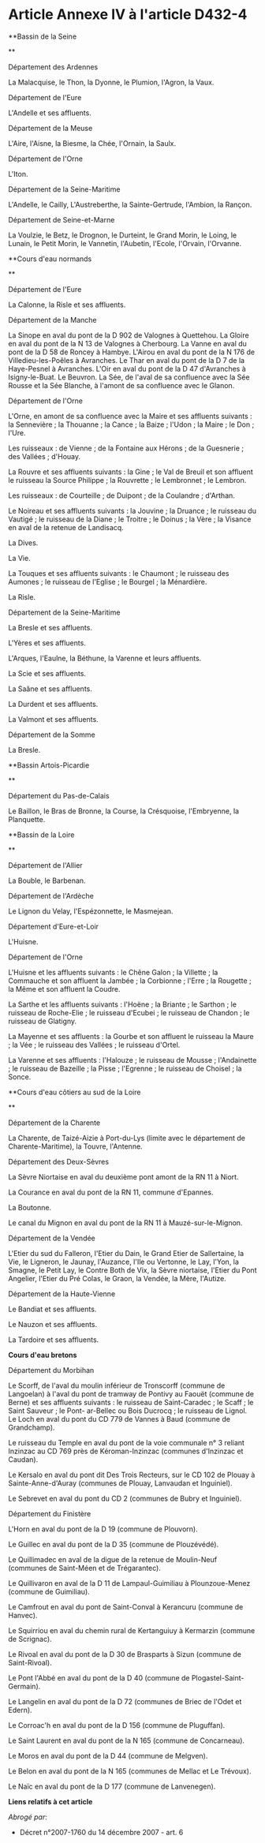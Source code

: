 # Article Annexe IV à l'article D432-4

**Bassin de la Seine

**

Département des Ardennes

La Malacquise, le Thon, la Dyonne, le Plumion, l'Agron, la Vaux.

Département de l'Eure

L'Andelle et ses affluents.

Département de la Meuse

L'Aire, l'Aisne, la Biesme, la Chée, l'Ornain, la Saulx.

Département de l'Orne

L'Iton.

Département de la Seine-Maritime

L'Andelle, le Cailly, L'Austreberthe, la Sainte-Gertrude, l'Ambion, la Rançon.

Département de Seine-et-Marne

La Voulzie, le Betz, le Drognon, le Durteint, le Grand Morin, le Loing, le Lunain, le Petit Morin, le Vannetin, l'Aubetin,
l'Ecole, l'Orvain, l'Orvanne.

**Cours d'eau normands

**

Département de l'Eure

La Calonne, la Risle et ses affluents.

Département de la Manche

La Sinope en aval du pont de la D 902 de Valognes à Quettehou. La Gloire en aval du pont de la N 13 de Valognes à Cherbourg.
La Vanne en aval du pont de la D 58 de Roncey à Hambye. L'Airou en aval du pont de la N 176 de Villedieu-les-Poêles à
Avranches. Le Thar en aval du pont de la D 7 de la Haye-Pesnel à Avranches. L'Oir en aval du pont de la D 47 d'Avranches à
Isigny-le-Buat. Le Beuvron. La Sée, de l'aval de sa confluence avec la Sée Rousse et la Sée Blanche, à l'amont de sa
confluence avec le Glanon.

Département de l'Orne

L'Orne, en amont de sa confluence avec la Maire et ses affluents suivants : la Sennevière ; la Thouanne ; la Cance ; la
Baize ; l'Udon ; la Maire ; le Don ; l'Ure.

Les ruisseaux : de Vienne ; de la Fontaine aux Hérons ; de la Guesnerie ; des Vallées ; d'Houay.

La Rouvre et ses affluents suivants : la Gine ; le Val de Breuil et son affluent le ruisseau la Source Philippe ; la
Rouvrette ; le Lembronnet ; le Lembron.

Les ruisseaux : de Courteille ; de Duipont ; de la Coulandre ; d'Arthan.

Le Noireau et ses affluents suivants : la Jouvine ; la Druance ; le ruisseau du Vautigé ; le ruisseau de la Diane ; le
Troitre ; le Doinus ; la Vère ; la Visance en aval de la retenue de Landisacq.

La Dives.

La Vie.

La Touques et ses affluents suivants : le Chaumont ; le ruisseau des Aumones ; le ruisseau de l'Eglise ; le Bourgel ; la
Ménardière.

La Risle.

Département de la Seine-Maritime

La Bresle et ses affluents.

L'Yères et ses affluents.

L'Arques, l'Eaulne, la Béthune, la Varenne et leurs affluents.

La Scie et ses affluents.

La Saâne et ses affluents.

La Durdent et ses affluents.

La Valmont et ses affluents.

Département de la Somme

La Bresle.

**Bassin Artois-Picardie

**

Département du Pas-de-Calais

Le Baillon, le Bras de Bronne, la Course, la Crésquoise, l'Embryenne, la Planquette.

**Bassin de la Loire

**

Département de l'Allier

La Bouble, le Barbenan.

Département de l'Ardèche

Le Lignon du Velay, l'Espézonnette, le Masmejean.

Département d'Eure-et-Loir

L'Huisne.

Département de l'Orne

L'Huisne et les affluents suivants : le Chêne Galon ; la Villette ; la Commauche et son affluent la Jambée ; la Corbionne ;
l'Erre ; la Rougette ; la Même et son affluent la Coudre.

La Sarthe et les affluents suivants : l'Hoëne ; la Briante ; le Sarthon ; le ruisseau de Roche-Elie ; le ruisseau d'Ecubei ;
le ruisseau de Chandon ; le ruisseau de Glatigny.

La Mayenne et ses affluents : la Gourbe et son affluent le ruisseau la Maure ; la Vée ; le ruisseau des Vallées ; le ruisseau
d'Ortel.

La Varenne et ses affluents : l'Halouze ; le ruisseau de Mousse ; l'Andainette ; le ruisseau de Bazeille ; la Pisse ;
l'Egrenne ; le ruisseau de Choisel ; la Sonce.

**Cours d'eau côtiers au sud de la Loire

**

Département de la Charente

La Charente, de Taizé-Aizie à Port-du-Lys (limite avec le département de Charente-Maritime), la Touvre, l'Antenne.

Département des Deux-Sèvres

La Sèvre Niortaise en aval du deuxième pont amont de la RN 11 à Niort.

La Courance en aval du pont de la RN 11, commune d'Epannes.

La Boutonne.

Le canal du Mignon en aval du pont de la RN 11 à Mauzé-sur-le-Mignon.

Département de la Vendée

L'Etier du sud du Falleron, l'Etier du Dain, le Grand Etier de Sallertaine, la Vie, le Ligneron, le Jaunay, l'Auzance, l'Ile
ou Vertonne, le Lay, l'Yon, la Smagne, le Petit Lay, le Contre Both de Vix, la Sèvre niortaise, l'Etier du Pont Angelier,
l'Etier du Pré Colas, le Graon, la Vendée, la Mère, l'Autize.

Département de la Haute-Vienne

Le Bandiat et ses affluents.

Le Nauzon et ses affluents.

La Tardoire et ses affluents.

**Cours d'eau bretons**

Département du Morbihan

Le Scorff, de l'aval du moulin inférieur de Tronscorff (commune de Langoelan) à l'aval du pont de tramway de Pontivy au
Faouët (commune de Berne) et ses affluents suivants : le ruisseau de Saint-Caradec ; le Scaff ; le Saint Sauveur ; le Pont-
ar-Bellec ou Bois Ducrocq ; le ruisseau de Lignol. Le Loch en aval du pont du CD 779 de Vannes à Baud (commune de
Grandchamp).

Le ruisseau du Temple en aval du pont de la voie communale n° 3 reliant Inzinzac au CD 769 près de Kéroman-Inzinzac (communes
d'Inzinzac et Caudan).

Le Kersalo en aval du pont dit Des Trois Recteurs, sur le CD 102 de Plouay à Sainte-Anne-d'Auray (communes de Plouay,
Lanvaudan et Inguiniel).

Le Sebrevet en aval du pont du CD 2 (communes de Bubry et Inguiniel).

Département du Finistère

L'Horn en aval du pont de la D 19 (commune de Plouvorn).

Le Guillec en aval du pont de la D 35 (commune de Plouzévédé).

Le Quillimadec en aval de la digue de la retenue de Moulin-Neuf (communes de Saint-Méen et de Trégarantec).

Le Quillivaron en aval de la D 11 de Lampaul-Guimiliau à Plounzoue-Menez (commune de Guimiliau).

Le Camfrout en aval du pont de Saint-Conval à Kerancuru (commune de Hanvec).

Le Squirriou en aval du chemin rural de Kertanguiuy à Kermarzin (commune de Scrignac).

Le Rivoal en aval du pont de la D 30 de Brasparts à Sizun (commune de Saint-Rivoal).

Le Pont l'Abbé en aval du pont de la D 40 (commune de Plogastel-Saint-Germain).

Le Langelin en aval du pont de la D 72 (communes de Briec de l'Odet et Edern).

Le Corroac'h en aval du pont de la D 156 (commune de Pluguffan).

Le Saint Laurent en aval du pont de la N 165 (commune de Concarneau).

Le Moros en aval du pont de la D 44 (commune de Melgven).

Le Belon en aval du pont de la N 165 (communes de Mellac et Le Trévoux).

Le Naïc en aval du pont de la D 177 (commune de Lanvenegen).

**Liens relatifs à cet article**

_Abrogé par_:

  - Décret n°2007-1760 du 14 décembre 2007 - art. 6
